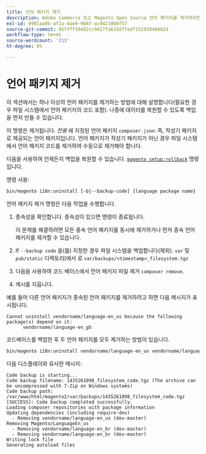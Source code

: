 ```yaml
---
title: 언어 패키지 제거
description: Adobe Commerce 또는 Magento Open Source 언어 패키지를 제거하려면 다음 단계를 따르십시오.
exl-id: 9901aa0b-af1a-4ae9-968f-ac8421060f57
source-git-commit: 95ffff39d82cc9027fa633dffedf15193040802d
workflow-type: tm+mt
source-wordcount: '213'
ht-degree: 0%

---
```


# 언어 패키지 제거

이 섹션에서는 하나 이상의 언어 패키지를 제거하는 방법에 대해 설명합니다(필요한 경우 파일 시스템에서 언어 패키지의 코드 포함). 나중에 데이터를 복원할 수 있도록 백업을 먼저 만들 수 있습니다.

이 명령은 제거됩니다. *전용* 에 지정된 언어 패키지 `composer.json`: 즉, 작성기 패키지로 제공되는 언어 패키지입니다. 언어 패키지가 작성기 패키지가 아닌 경우 파일 시스템에서 언어 패키지 코드를 제거하여 수동으로 제거해야 합니다.

다음을 사용하여 언제든지 백업을 복원할 수 있습니다. [`magento setup:rollback`](uninstall-modules.md#roll-back-the-file-system-database-or-media-files) 명령입니다.

명령 사용:

```bash
bin/magento i18n:uninstall [-b|--backup-code] {language package name} ... {language package name}
```

언어 패키지 제거 명령은 다음 작업을 수행합니다.

1. 종속성을 확인합니다. 종속성이 있으면 명령이 종료됩니다.

   이 문제를 해결하려면 모든 종속 언어 패키지를 동시에 제거하거나 먼저 종속 언어 패키지를 제거할 수 있습니다.

1. If `--backup code` 을(를) 지정한 경우 파일 시스템을 백업합니다(제외). `var` 및 `pub/static` 디렉토리)에서 로 `var/backups/<timestamp>_filesystem.tgz`
1. 다음을 사용하여 코드 베이스에서 언어 패키지 파일 제거 `composer remove`.
1. 캐시를 지웁니다.

예를 들어 다른 언어 패키지가 종속된 언어 패키지를 제거하려고 하면 다음 메시지가 표시됩니다.

```terminal
Cannot uninstall vendorname/language-en_us because the following package(s) depend on it:
      vendorname/language-en_gb
```

코드베이스를 백업한 후 두 언어 패키지를 모두 제거하는 방법이 있습니다.

```bash
bin/magento i18n:uninstall vendorname/language-en_us vendorname/language-en_gb --backup-code
```

다음 디스플레이와 유사한 메시지:

```terminal
Code backup is starting...
Code backup filename: 1435261098_filesystem_code.tgz (The archive can be uncompressed with 7-Zip on Windows systems)
Code backup path: /var/www/html/magento2/var/backups/1435261098_filesystem_code.tgz
[SUCCESS]: Code backup completed successfully.
Loading composer repositories with package information
Updating dependencies (including require-dev)
  - Removing vendorname/language-en_us (dev-master)
Removing Magento/LanguageEn_us
  - Removing vendorname/language-en_br (dev-master)
  - Removing vendorname/language-en_br (dev-master)
Writing lock file
Generating autoload files
```
